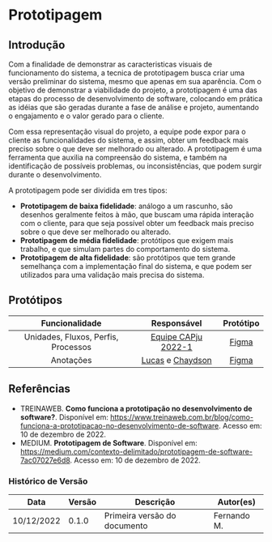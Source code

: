 # Prototipagem

## Introdução

Com a finalidade de demonstrar as caracteristicas visuais de funcionamento do sistema, a tecnica de prototipagem busca criar uma versão preliminar do sistema, mesmo que apenas em sua aparência. Com o objetivo de demonstrar a viabilidade do projeto, a prototipagem é uma das etapas do processo de desenvolvimento de software, colocando em prática as idéias que são geradas durante a fase de análise e projeto, aumentando o engajamento e o valor gerado para o cliente.

Com essa representação visual do projeto, a equipe pode expor para o cliente as funcionalidades do sistema, e assim, obter um feedback mais preciso sobre o que deve ser melhorado ou alterado. A prototipagem é uma ferramenta que auxilia na compreensão do sistema, e também na identificação de possíveis problemas, ou inconsistências, que podem surgir durante o desenvolvimento.

A prototipagem pode ser dividida em tres tipos:

- **Prototipagem de baixa fidelidade**: análogo a um rascunho, são desenhos geralmente feitos à mão, que buscam uma rápida interação com o cliente, para que seja possível obter um feedback mais preciso sobre o que deve ser melhorado ou alterado.
- **Prototipagem de média fidelidade**: protótipos que exigem mais trabalho, e que simulam partes do comportamento do sistema.
- **Prototipagem de alta fidelidade**: são protótipos que tem grande semelhança com a implementação final do sistema, e que podem ser utilizados para uma validação mais precisa do sistema.

## Protótipos

| Funcionalidade | Responsável | Protótipo |
| :---: | :---: | :---: |
| Unidades, Fluxos, Perfis, Processos | [Equipe CAPju 2022-1](https://fga-eps-mds.github.io/2022-1-CAPJu-Doc/#/?id=capju)  | [Figma](https://www.figma.com/file/7alUqTcWlfrxquXZbyhxjz/CAPJu)  |
| Anotações | [Lucas](https://github.com/LucasLopesFrazao) e [Chaydson](https://github.com/chaydson) |[Figma](https://www.figma.com/file/RiXVNKDjh79kkChz1LHnph/MDS-(CAPju)?node-id=0%3A1&t=kHXQSPijg4X3bhVG-1) |

## Referências

* TREINAWEB. **Como funciona a prototipação no desenvolvimento de software?**. Disponível em: https://www.treinaweb.com.br/blog/como-funciona-a-prototipacao-no-desenvolvimento-de-software. Acesso em: 10 de dezembro de 2022.
* MEDIUM. **Prototipagem de Software**. Disponível em: https://medium.com/contexto-delimitado/prototipagem-de-software-7ac07027e6d8. Acesso em: 10 de dezembro de 2022.


### Histórico de Versão

| Data       | Versão | Descrição                                        | Autor(es)       |
| ---------- | ------ | ------------------------------------------------ | --------------- |
| 10/12/2022 | 0.1.0  | Primeira versão do documento                | Fernando M. |
